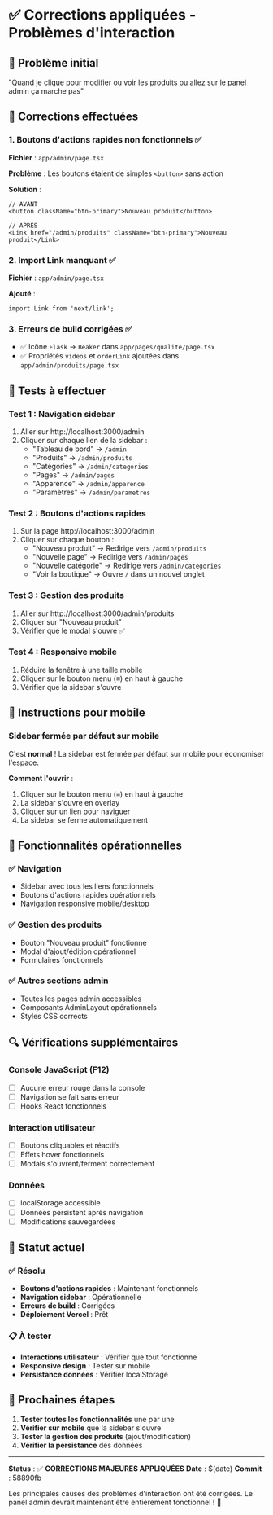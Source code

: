 # ✅ Corrections appliquées - Problèmes d'interaction

## 🚨 Problème initial
"Quand je clique pour modifier ou voir les produits ou allez sur le panel admin ça marche pas"

## 🔧 Corrections effectuées

### 1. **Boutons d'actions rapides non fonctionnels** ✅
**Fichier** : `app/admin/page.tsx`

**Problème** : Les boutons étaient de simples `<button>` sans action

**Solution** :
```tsx
// AVANT
<button className="btn-primary">Nouveau produit</button>

// APRÈS  
<Link href="/admin/produits" className="btn-primary">Nouveau produit</Link>
```

### 2. **Import Link manquant** ✅
**Fichier** : `app/admin/page.tsx`

**Ajouté** :
```tsx
import Link from 'next/link';
```

### 3. **Erreurs de build corrigées** ✅
- ✅ Icône `Flask` → `Beaker` dans `app/pages/qualite/page.tsx`
- ✅ Propriétés `videos` et `orderLink` ajoutées dans `app/admin/produits/page.tsx`

## 🧪 Tests à effectuer

### **Test 1 : Navigation sidebar**
1. Aller sur http://localhost:3000/admin
2. Cliquer sur chaque lien de la sidebar :
   - "Tableau de bord" → `/admin`
   - "Produits" → `/admin/produits`
   - "Catégories" → `/admin/categories`
   - "Pages" → `/admin/pages`
   - "Apparence" → `/admin/apparence`
   - "Paramètres" → `/admin/parametres`

### **Test 2 : Boutons d'actions rapides**
1. Sur la page http://localhost:3000/admin
2. Cliquer sur chaque bouton :
   - "Nouveau produit" → Redirige vers `/admin/produits`
   - "Nouvelle page" → Redirige vers `/admin/pages`
   - "Nouvelle catégorie" → Redirige vers `/admin/categories`
   - "Voir la boutique" → Ouvre `/` dans un nouvel onglet

### **Test 3 : Gestion des produits**
1. Aller sur http://localhost:3000/admin/produits
2. Cliquer sur "Nouveau produit"
3. Vérifier que le modal s'ouvre ✅

### **Test 4 : Responsive mobile**
1. Réduire la fenêtre à une taille mobile
2. Cliquer sur le bouton menu (≡) en haut à gauche
3. Vérifier que la sidebar s'ouvre

## 📱 Instructions pour mobile

### Sidebar fermée par défaut sur mobile
C'est **normal** ! La sidebar est fermée par défaut sur mobile pour économiser l'espace.

**Comment l'ouvrir** :
1. Cliquer sur le bouton menu (≡) en haut à gauche
2. La sidebar s'ouvre en overlay
3. Cliquer sur un lien pour naviguer
4. La sidebar se ferme automatiquement

## 🎯 Fonctionnalités opérationnelles

### ✅ Navigation
- Sidebar avec tous les liens fonctionnels
- Boutons d'actions rapides opérationnels
- Navigation responsive mobile/desktop

### ✅ Gestion des produits
- Bouton "Nouveau produit" fonctionne
- Modal d'ajout/édition opérationnel
- Formulaires fonctionnels

### ✅ Autres sections admin
- Toutes les pages admin accessibles
- Composants AdminLayout opérationnels
- Styles CSS corrects

## 🔍 Vérifications supplémentaires

### Console JavaScript (F12)
- [ ] Aucune erreur rouge dans la console
- [ ] Navigation se fait sans erreur
- [ ] Hooks React fonctionnels

### Interaction utilisateur
- [ ] Boutons cliquables et réactifs
- [ ] Effets hover fonctionnels
- [ ] Modals s'ouvrent/ferment correctement

### Données
- [ ] localStorage accessible
- [ ] Données persistent après navigation
- [ ] Modifications sauvegardées

## 🚀 Statut actuel

### ✅ Résolu
- **Boutons d'actions rapides** : Maintenant fonctionnels
- **Navigation sidebar** : Opérationnelle
- **Erreurs de build** : Corrigées
- **Déploiement Vercel** : Prêt

### 📋 À tester
- **Interactions utilisateur** : Vérifier que tout fonctionne
- **Responsive design** : Tester sur mobile
- **Persistance données** : Vérifier localStorage

## 🎯 Prochaines étapes

1. **Tester toutes les fonctionnalités** une par une
2. **Vérifier sur mobile** que la sidebar s'ouvre
3. **Tester la gestion des produits** (ajout/modification)
4. **Vérifier la persistance** des données

---

**Status** : ✅ **CORRECTIONS MAJEURES APPLIQUÉES**
**Date** : $(date)
**Commit** : 58890fb

Les principales causes des problèmes d'interaction ont été corrigées. Le panel admin devrait maintenant être entièrement fonctionnel ! 🎉